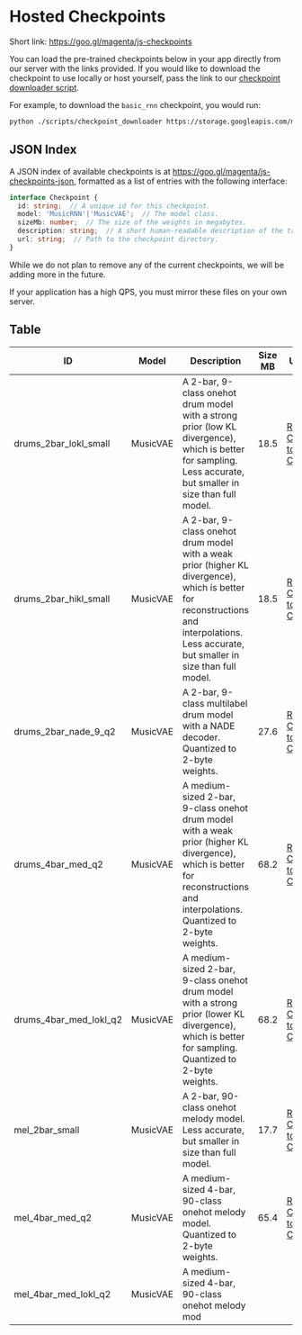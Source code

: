 
# Hosted Checkpoints

Short link: https://goo.gl/magenta/js-checkpoints

You can load the pre-trained checkpoints below in your app directly from our
server with the links provided. If you would like to download the checkpoint
to use locally or host yourself, pass the link to our
[checkpoint downloader script](/scripts/checkpoint_downloader.py).

For example, to download the `basic_rnn` checkpoint, you would run:

```bash
python ./scripts/checkpoint_downloader https://storage.googleapis.com/magentadata/js/checkpoints/music_rnn/basic_rnn ./my-checkpoints/
```

## JSON Index

A JSON index of available checkpoints is at
https://goo.gl/magenta/js-checkpoints-json, formatted as a list of entries with
the following interface:

```ts
interface Checkpoint {
  id: string;  // A unique id for this checkpoint.
  model: 'MusicRNN'|'MusicVAE';  // The model class.
  sizeMb: number;  // The size of the weights in megabytes.
  description: string;  // A short human-readable description of the trained model.
  url: string;  // Path to the checkpoint directory.
}
```

While we do not plan to remove any of the current checkpoints, we will be adding more in the future.

If your application has a high QPS, you must mirror these files on your own server.

## Table

ID|Model|Description|Size MB|URL
---|---|---|---|---
drums_2bar_lokl_small|MusicVAE|A 2-bar, 9-class onehot drum model with a strong prior (low KL divergence), which is better for sampling. Less accurate, but smaller in size than full model.|18.5|[Right Click to Copy](https://storage.googleapis.com/magentadata/js/checkpoints/music_vae/drums_2bar_lokl_small)
drums_2bar_hikl_small|MusicVAE|A 2-bar, 9-class onehot drum model with a weak prior (higher KL divergence), which is better for reconstructions and interpolations. Less accurate, but smaller in size than full model.|18.5|[Right Click to Copy](https://storage.googleapis.com/magentadata/js/checkpoints/music_vae/drums_2bar_hikl_small)
drums_2bar_nade_9_q2|MusicVAE|A 2-bar, 9-class multilabel drum model with a NADE decoder. Quantized to 2-byte weights.|27.6|[Right Click to Copy](https://storage.googleapis.com/magentadata/js/checkpoints/music_vae/drums_2bar_nade_9_q2)
drums_4bar_med_q2|MusicVAE|A medium-sized 2-bar, 9-class onehot drum model with a weak prior (higher KL divergence), which is better for reconstructions and interpolations. Quantized to 2-byte weights.|68.2|[Right Click to Copy](https://storage.googleapis.com/magentadata/js/checkpoints/music_vae/drums_4bar_med_q2)
drums_4bar_med_lokl_q2|MusicVAE|A medium-sized 2-bar, 9-class onehot drum model with a strong prior (lower KL divergence), which is better for sampling. Quantized to 2-byte weights.|68.2|[Right Click to Copy](https://storage.googleapis.com/magentadata/js/checkpoints/music_vae/drums_4bar_med_lokl_q2)
mel_2bar_small|MusicVAE|A 2-bar, 90-class onehot melody model. Less accurate, but smaller in size than full model.|17.7|[Right Click to Copy](https://storage.googleapis.com/magentadata/js/checkpoints/music_vae/mel_2bar_small)
mel_4bar_med_q2|MusicVAE|A medium-sized 4-bar, 90-class onehot melody model. Quantized to 2-byte weights.|65.4|[Right Click to Copy](https://storage.googleapis.com/magentadata/js/checkpoints/music_vae/mel_4bar_med_q2)
mel_4bar_med_lokl_q2|MusicVAE|A medium-sized 4-bar, 90-class onehot melody mod